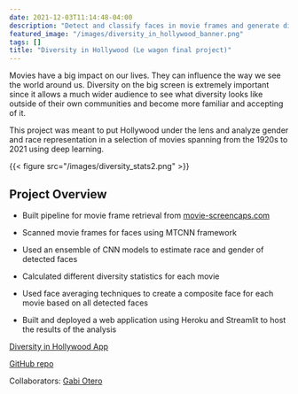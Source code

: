 ```yaml
---
date: 2021-12-03T11:14:48-04:00
description: "Detect and classify faces in movie frames and generate diversity statistics."
featured_image: "/images/diversity_in_hollywood_banner.png"
tags: []
title: "Diversity in Hollywood (Le wagon final project)"
---
```

Movies have a big impact on our lives. They can influence the way we see the world
around us. Diversity on the big screen is extremely important since it
allows a much wider audience to see what diversity looks like outside of their
own communities and become more familiar and accepting of it.

This project was meant to put Hollywood under the lens and analyze gender and race
representation in a selection of movies spanning from the 1920s to 2021 using
deep learning.

{{< figure src="/images/diversity_stats2.png" >}}


## Project Overview
* Built pipeline for movie frame retrieval from [movie-screencaps.com](https://movie-screencaps.com/)

* Scanned movie frames for faces using MTCNN framework

* Used an ensemble of CNN models to estimate race and gender of detected faces

* Calculated different diversity statistics for each movie

* Used face averaging techniques to create a composite face for each movie based
on all detected faces

* Built and deployed a web application using Heroku and Streamlit to host the results of
the analysis

[Diversity in Hollywood App](https://diversity-in-hollywood.herokuapp.com/)

[GitHub repo](https://github.com/moe221/diversity_in_cinema)

Collaborators:
[Gabi Otero](https://github.com/goGabiO)
